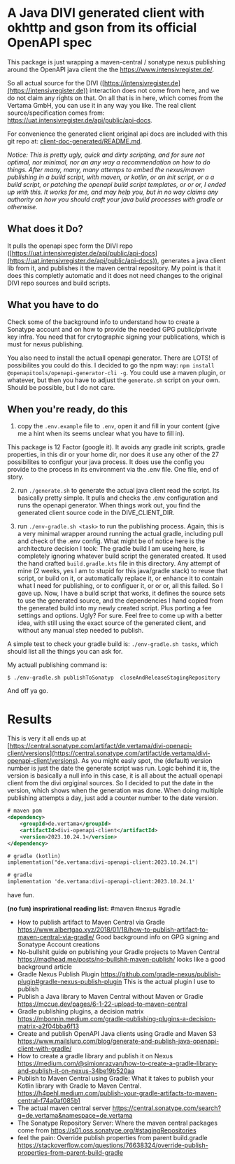 # A Java DIVI generated client with okhttp and gson from its official OpenAPI spec

This package is just wrapping a maven-central / sonatype nexus publishing around the OpenAPI java client the the https://www.intensivregister.de/.

So all actual source for the DIVI ([https://intensivregister.de](https://intensivregister.de)) interaction does not come from here, and we do not claim any rights on that. On all that is in here, which comes from the Vertama GmbH, you can use it in any way you like. The real client source/specification comes from: https://uat.intensivregister.de/api/public/api-docs. 

For convenience the generated client original api docs are included with this git repo at: [client-doc-generated/README.md](client-doc-generated/README.md).

_Notice: This is pretty ugly, quick and dirty scripting, and for sure not optimal, nor minimal, nor an any way a recommendation on how to do things. After many, many, many attemps to embed the nexus/maven publishing in a build script, with maven, or kotlin, or an init script, or a a build script, or patching the openapi build script templates, or or or, I ended up with this. It works for me, and may help you, but in no way claims any authority on how you should craft your java build processes with gradle or otherwise._


## What does it Do?

It pulls the openapi spec form the DIVI repo ([https://uat.intensivregister.de/api/public/api-docs](https://uat.intensivregister.de/api/public/api-docs)), generates a java client lib from it, and publishes it the maven central repository. My point is that it does this completly automatic and it does not need changes to the original DIVI repo sources and build scripts.  

## What you have to do

Check some of the background info to understand how to create a Sonatype account and on how to provide the needed GPG public/private key infra. You need that for crytographic signing your publications, which is must for nexus publishing. 

You also need to install the actuall openapi generator. There are LOTS! of possibilites you could do this. I decided to go the npm way: `npm install @openapitools/openapi-generator-cli -g`. You could use a maven plugin, or whatever, but then you have to adjust the `generate.sh` script on your own. Should be possible, but I do not care. 

## When you're ready, do this

 1. copy the `.env.example` file to `.env`, open it and fill in your content (give me a hint when its seems unclear what you have to fill in).

This package is 12 Factor (google it). It avoids any gradle init scripts, gradle properties, in this dir or your home dir, nor does it use any other of the 27 possibilites to configur your java process. It does use the config you provide to the process in its environment via the .env file. One file, end of story.

 2. run `./generate.sh` to generate the actual java client
 read the script. Its basically pretty simple. It pulls and checks the .env configuration and runs the openapi generator. When things work out, you find the generated client source code in the DIVE_CLIENT_DIR.

 3. run `./env-gradle.sh <task>` to run the publishing process.
 Again, this is a very minimal wrapper around running the actual gradle, including pull and check of the .env config. What might be of notice here is the architecture decision I took: The gradle build I am useing here, is completely ignoring whatever build script the generated created. It used the hand crafted `build.gradle.kts` file in this directory. Any attempt of mine (2 weeks, yes I am to stupid for this java/gradle stack) to reuse that script, or build on it, or automatically replace it, or enhance it to contain what I need for publishing, or to configuer it, or or or, all this failed. So I gave up. Now, I have a build script that works, it defines the source sets to use the generated source, and the dependencies I hand copied from the generated build into my newly created script. Plus porting a fee settings and options. Ugly? For sure. Feel free to come up with a better idea, with still using the exact source of the generated client, and without any manual step needed to publish. 

A simple test to check your gradle build is: `./env-gradle.sh tasks`, which should list all the things you can ask for. 

My actuall publishing command is: 
```
$ ./env-gradle.sh publishToSonatyp  closeAndReleaseStagingRepository
```

And off ya go. 

# Results

This is very it all ends up at [https://central.sonatype.com/artifact/de.vertama/divi-openapi-client/versions](https://central.sonatype.com/artifact/de.vertama/divi-openapi-client/versions). As you might easly spot, the (default) version number is just the date the generate script was run. Logic behind it is, the version is basically a null info in this case, it is all about the actuall openapi client from the divi orgiginal sources. So I decided to put the date in the version, which shows when the generation was done. When doing multiple publishing attempts a day, just add a counter number to the date version.  

```XML
# maven pom
<dependency>
    <groupId>de.vertama</groupId>
    <artifactId>divi-openapi-client</artifactId>
    <version>2023.10.24.1</version>
</dependency>

# gradle (kotlin)
implementation("de.vertama:divi-openapi-client:2023.10.24.1")

# gradle
implementation 'de.vertama:divi-openapi-client:2023.10.24.1'
```

have fun.





**(no fun) insprirational reading list:**
#maven #nexus #gradle 

 - How to publish artifact to Maven Central via Gradle
   <https://www.albertgao.xyz/2018/01/18/how-to-publish-artifact-to-maven-central-via-gradle/>
   Good background info on GPG signing and Sonatype Account creations
 - No-bullshit guide on publishing your Gradle projects to Maven Central
   <https://madhead.me/posts/no-bullshit-maven-publish/>
   looks like a good background article
 - Gradle Nexus Publish Plugin 
   <https://github.com/gradle-nexus/publish-plugin#gradle-nexus-publish-plugin>
   This is the actual plugin I use to publish
 - Publish a Java library to Maven Central without Maven or Gradle
   <https://mccue.dev/pages/6-1-22-upload-to-maven-central>
 - Gradle publishing plugins, a decision matrix
   <https://mbonnin.medium.com/gradle-publishing-plugins-a-decision-matrix-a2f04bba6f13>
 - Create and publish OpenAPI Java clients using Gradle and Maven S3
   <https://www.mailslurp.com/blog/generate-and-publish-java-openapi-client-with-gradle/>
 - How to create a gradle library and publish it on Nexus
   <https://medium.com/@simionrazvan/how-to-create-a-gradle-library-and-publish-it-on-nexus-34be19b520aa>
 - Publish to Maven Central using Gradle: What it takes to publish your Kotlin
   library with Gradle to Maven Central.
   <https://h4pehl.medium.com/publish-your-gradle-artifacts-to-maven-central-f74a0af085b1>
 - The actual maven central server
   <https://central.sonatype.com/search?q=de.vertama&namespace=de.vertama>
 - The Sonatype Repository Server: Where the maven central packages come from
   <https://s01.oss.sonatype.org/#stagingRepositories>
 - feel the pain: Override publish properties from parent build.gradle
   <https://stackoverflow.com/questions/76638324/override-publish-properties-from-parent-build-gradle>

